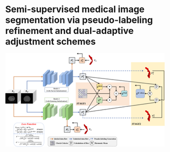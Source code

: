 # Semi-supervised medical image segmentation via pseudo-labeling refinement and dual-adaptive adjustment schemes
![image](https://github.com/BinZhengS/HASSL/blob/main/Framework.png)

